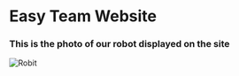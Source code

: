 # Easy Team Website

### This is the photo of our robot displayed on the site

<img src="Robot.jpg" alt="Robit" />
